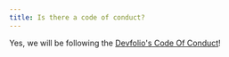 ```yaml
---
title: Is there a code of conduct?
---
```

Yes, we will be following the [Devfolio's Code Of Conduct](https://devfolio.co/code-of-conduct)!
